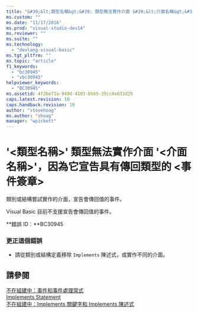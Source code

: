 ```yaml
---
title: "&#39;&lt;類型名稱&gt;&#39; 類型無法實作介面 &#39;&lt;介面名稱&gt;&#39;，因為它宣告具有傳回類型的 &lt;事件簽章&gt; | Microsoft Docs"
ms.custom: ""
ms.date: "11/17/2016"
ms.prod: "visual-studio-dev14"
ms.reviewer: ""
ms.suite: ""
ms.technology: 
  - "devlang-visual-basic"
ms.tgt_pltfrm: ""
ms.topic: "article"
f1_keywords: 
  - "bc30945"
  - "vbc30945"
helpviewer_keywords: 
  - "BC30945"
ms.assetid: 4f26e71a-949d-4103-b565-35cc8e833d29
caps.latest.revision: 10
caps.handback.revision: 10
author: "stevehoag"
ms.author: "shoag"
manager: "wpickett"
---
```

# &#39;&lt;類型名稱&gt;&#39; 類型無法實作介面 &#39;&lt;介面名稱&gt;&#39;，因為它宣告具有傳回類型的 &lt;事件簽章&gt;
類別或結構嘗試實作的介面，宣告會傳回值的事件。  
  
 Visual Basic 目前不支援宣告會傳回值的事件。  
  
 **錯誤 ID︰**BC30945  
  
### 更正這個錯誤  
  
-   請從類別或結構定義移除 `Implements` 陳述式，或實作不同的介面。  
  
## 請參閱  
 [不在組建中：事件和事件處理常式](http://msdn.microsoft.com/zh-tw/95074a0d-1cbc-4221-a95a-964185c7f962)   
 [Implements Statement](/dotnet/visual-basic/language-reference/statements/implements-statement)   
 [不在組建中：Implements 關鍵字和 Implements 陳述式](http://msdn.microsoft.com/zh-tw/b96560f7-6413-480f-a1e2-f80253bab5be)